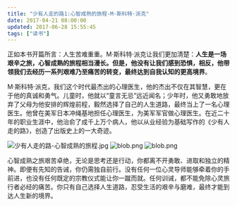 ```yaml
---
title: "少有人走的路1:心智成熟的旅程-M·斯科特·派克"
date: 2017-04-21 08:00:00
updated: 2017-06-28 15:55:45
tags: ["读书"]
---
```

 正如本书开篇所言：人生苦难重重。M·斯科特·派克让我们更加清楚：**人生是一场艰辛之旅，心智成熟的旅程相当漫长。但是，他没有让我们感到恐惧，相反，他带领我们去经历一系列艰难乃至痛苦的转变，最终达到自我认知的更高境界**。

 M·斯科特·派克，我们这个时代最杰出的心理医生，他的杰出不仅在其智慧，更在于他的真诚和勇气。儿童时，他就以“童言无忌”远近闻名；少年时，他又勇敢地放弃了父母为他安排的辉煌前程，毅然选择了自己的人生道路，最终当上了一名心理医生。他曾在美军日本冲绳基地担任心理医生，为美军军官做心理医生。在近二十年的职业生涯中，他治俞了成千上万个病人，他以从业经验为基础写作的《少有人走的路》，创造了出版史上的一大奇迹。 

![少有人走的路-心智成熟的旅程.jpg](/uploads/ueditor/php/upload/image/20170628/1498636440.jpeg)
![blob.png](/uploads/ueditor/php/upload/image/20170628/1498636495.png)
![blob.png](/uploads/ueditor/php/upload/image/20170628/1498636509.png)

心智成熟之旅艰苦卓绝，无论是思考还是行动，你都离不开勇敢、进取和独立的精神。即便有先知的告诫，你仍需独自前行。没有任何一位心灵导师能够牵着你的手前进，也没有任何既定的宗教仪式能让你一蹴而就。任何训诫，都不能免除心灵旅行者必经的痛苦。你只有自己选择人生道路，忍受生活的艰辛与磨难，最终才能到达人生新的境界。
